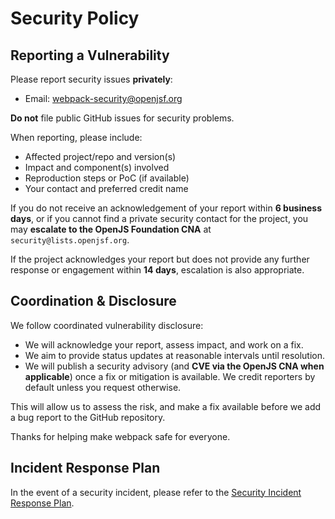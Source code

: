 # Security Policy

## Reporting a Vulnerability

Please report security issues **privately**:

- Email: [webpack-security@openjsf.org](mailto:webpack-security@openjsf.org)

**Do not** file public GitHub issues for security problems.

When reporting, please include:

- Affected project/repo and version(s)
- Impact and component(s) involved
- Reproduction steps or PoC (if available)
- Your contact and preferred credit name

If you do not receive an acknowledgement of your report within **6 business days**, or if you cannot find a private security contact for the project, you may **escalate to the OpenJS Foundation CNA** at `security@lists.openjsf.org`.

If the project acknowledges your report but does not provide any further response or engagement within **14 days**, escalation is also appropriate.

## Coordination & Disclosure

We follow coordinated vulnerability disclosure:

- We will acknowledge your report, assess impact, and work on a fix.
- We aim to provide status updates at reasonable intervals until resolution.
- We will publish a security advisory (and **CVE via the OpenJS CNA when applicable**) once a fix or mitigation is available. We credit reporters by default unless you request otherwise.

This will allow us to assess the risk, and make a fix available before we add a
bug report to the GitHub repository.

Thanks for helping make webpack safe for everyone.

## Incident Response Plan

In the event of a security incident, please refer to the
[Security Incident Response Plan](https://github.com/webpack/webpack/blob/main/INCIDENT_RESPONSE_PLAN.md).
